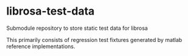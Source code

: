 # librosa-test-data
Submodule repository to store static test data for librosa

This primarily consists of regression test fixtures generated by matlab reference implementations.
